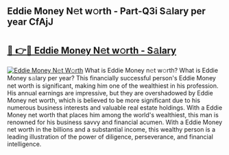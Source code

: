 ## Eddie Money N𝚎t w𝚘rth - Part-Q3i S𝚊lary per year CfAjJ

# <h2><a href="http://gc2hh9.nevu.top/?p=Eddie+Money">🔗 👉🔴 Eddie Money N𝚎t w𝚘rth - S𝚊lary</a></h2>

[![Eddie Money N𝚎t W𝚘rth](https://i.imgur.com/Oavwk0R.jpeg)](http://gc2hh9.nevu.top/?p=Eddie+Money)
What is Eddie Money n𝚎t w𝚘rth? What is Eddie Money s𝚊lary per year?
This financially successful person's Eddie Money net worth is significant, making him one of the wealthiest in his profession. His annual earnings are impressive, but they are overshadowed by Eddie Money net worth, which is believed to be more significant due to his numerous business interests and valuable real estate holdings. With a Eddie Money net worth that places him among the world's wealthiest, this man is renowned for his business savvy and financial acumen. With a Eddie Money net worth in the billions and a substantial income, this wealthy person is a leading illustration of the power of diligence, perseverance, and financial intelligence.
